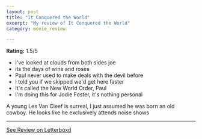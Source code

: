 ```yaml
---
layout: post
title: "It Conquered the World"
excerpt: "My review of It Conquered the World"
category: movie_review

---
```


**Rating:** 1.5/5

* I've looked at clouds from both sides joe
* its the days of wine and roses
* Paul never used to make deals with the devil before
* I told you if we skipped we'd get here faster
* It's called the New World Order, Paul
* I'm doing this for Jodie Foster, it's nothing personal

A young Les Van Cleef is surreal, I just assumed he was born an old cowboy. He looks like he exclusively attends noise shows

<hr>

[See Review on Letterboxd](https://boxd.it/4MkvdJ)
